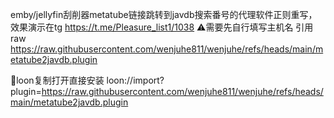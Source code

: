 emby/jellyfin刮削器metatube链接跳转到javdb搜索番号的代理软件正则重写，效果演示在tg https://t.me/Pleasure_list1/1038
⚠️需要先自行填写主机名
引用raw
https://raw.githubusercontent.com/wenjuhe811/wenjuhe/refs/heads/main/metatube2javdb.plugin

🎈loon复制打开直接安装
loon://import?plugin=https://raw.githubusercontent.com/wenjuhe811/wenjuhe/refs/heads/main/metatube2javdb.plugin

